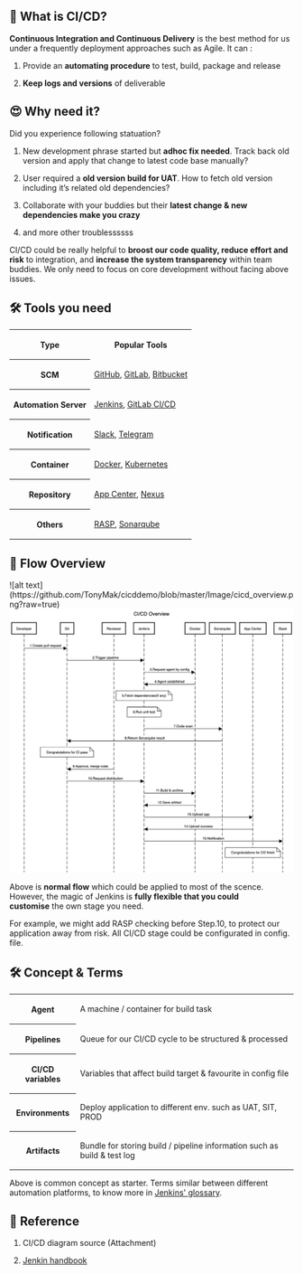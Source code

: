 <h2>🧐&nbsp;What is CI/CD?</h2>

<p><strong>Continuous Integration and Continuous Delivery</strong>&nbsp;is the best method for us under a frequently deployment approaches such as Agile. It can :</p>

<ol>
	<li>
	<p>Provide an&nbsp;<strong>automating procedure</strong>&nbsp;to test, build, package and release</p>
	</li>
	<li>
	<p><strong>Keep logs and versions</strong>&nbsp;of deliverable</p>
	</li>
</ol>

<h2>😍&nbsp;Why need it?</h2>

<p>Did you experience following statuation?</p>

<ol>
	<li>
	<p>New development phrase started but&nbsp;<strong>adhoc fix needed</strong>. Track back old version and apply that change to latest code base manually?</p>
	</li>
	<li>
	<p>User required a&nbsp;<strong>old version build for UAT</strong>. How to fetch old version including it&rsquo;s related old dependencies?</p>
	</li>
	<li>
	<p>Collaborate with your buddies but their&nbsp;<strong>latest change &amp; new dependencies make you crazy</strong></p>
	</li>
	<li>
	<p>and more other troublessssss</p>
	</li>
</ol>

<p>CI/CD could be really helpful to&nbsp;<strong>broost our code quality, reduce effort and risk</strong>&nbsp;to integration, and&nbsp;<strong>increase the system transparency</strong>&nbsp;within team buddies. We only need to focus on core development without facing above issues.</p>

<h2>🛠&nbsp;Tools you need</h2>

<table>
	<tbody>
		<tr>
			<th>
			<p><strong>Type</strong></p>
			</th>
			<th>
			<p><strong>Popular Tools</strong></p>
			</th>
		</tr>
		<tr>
			<th>
			<p><strong>SCM</strong></p>
			</th>
			<td>
			<p><a href="https://github.com/">GitHub</a>,&nbsp;<a href="https://gitlab.com/">GitLab</a>,&nbsp;<a href="https://bitbucket.org/">Bitbucket</a></p>
			</td>
		</tr>
		<tr>
			<th>
			<p><strong>Automation Server</strong></p>
			</th>
			<td>
			<p><a href="https://www.jenkins.io/">Jenkins</a>,&nbsp;<a href="https://docs.gitlab.com/">GitLab CI/CD</a></p>
			</td>
		</tr>
		<tr>
			<th>
			<p><strong>Notification</strong></p>
			</th>
			<td>
			<p><a href="https://slack.com/">Slack</a>,&nbsp;<a href="https://telegram.org/">Telegram</a></p>
			</td>
		</tr>
		<tr>
			<th>
			<p><strong>Container</strong></p>
			</th>
			<td>
			<p><a href="https://www.docker.com/">Docker</a>,&nbsp;<a href="https://kubernetes.io/">Kubernetes</a></p>
			</td>
		</tr>
		<tr>
			<th>
			<p><strong>Repository</strong></p>
			</th>
			<td>
			<p><a href="https://appcenter.ms/">App Center</a>,&nbsp;<a href="https://www.sonatype.com/products/nexus-repository">Nexus</a></p>
			</td>
		</tr>
		<tr>
			<th>
			<p><strong>Others</strong></p>
			</th>
			<td>
			<p><a href="https://www.checkpoint.com/cyber-hub/cloud-security/what-is-runtime-application-self-protection-rasp/">RASP</a>,&nbsp;<a href="https://www.sonarqube.org/">Sonarqube</a></p>
			</td>
		</tr>
	</tbody>
</table>

<h2>📍&nbsp;Flow Overview</h2>
![alt text] (https://github.com/TonyMak/cicddemo/blob/master/Image/cicd_overview.png?raw=true)
<img src="Image/cicd_overview.png" alt="CICD Overview">
<p>Above is&nbsp;<strong>normal flow</strong>&nbsp;which could be applied to most of the scence. However, the magic of Jenkins is&nbsp;<strong>fully flexible that you could customise</strong>&nbsp;the own stage you need.</p>

<p>For example, we might add RASP checking before Step.10, to protect our application away from risk. All CI/CD stage could be configurated in config. file.</p>

<h2>🛠&nbsp;Concept &amp; Terms</h2>

<table>
	<tbody>
		<tr>
			<th>
			<p><strong>Agent</strong></p>
			</th>
			<td>
			<p>A machine / container for build task</p>
			</td>
		</tr>
		<tr>
			<th>
			<p><strong>Pipelines</strong></p>
			</th>
			<td>
			<p>Queue for our CI/CD cycle to be structured &amp; processed</p>
			</td>
		</tr>
		<tr>
			<th>
			<p><strong>CI/CD variables</strong></p>
			</th>
			<td>
			<p>Variables that affect build target &amp; favourite in config file</p>
			</td>
		</tr>
		<tr>
			<th>
			<p><strong>Environments</strong></p>
			</th>
			<td>
			<p>Deploy application to different env. such as UAT, SIT, PROD</p>
			</td>
		</tr>
		<tr>
			<th>
			<p><strong>Artifacts</strong></p>
			</th>
			<td>
			<p>Bundle for storing build / pipeline information such as build &amp; test log</p>
			</td>
		</tr>
	</tbody>
</table>

<p>Above is common concept as starter. Terms similar between different automation platforms, to know more in&nbsp;<a href="https://www.jenkins.io/doc/book/glossary/">Jenkins&#39; glossary</a>.</p>

<h2>📖&nbsp;Reference</h2>

<ol>
	<li>
	<p>CI/CD diagram source (Attachment)</p>
	</li>
	<li>
	<p><a href="https://www.jenkins.io/doc/book/getting-started/">Jenkin handbook</a></p>
	</li>
</ol>

<p>&nbsp;</p>

<h2>&nbsp;</h2>
